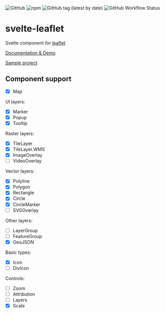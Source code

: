 ![GitHub](https://img.shields.io/github/license/ngyewch/svelte-leaflet)
![npm](https://img.shields.io/npm/v/svelte-leafletjs)
![GitHub tag (latest by date)](https://img.shields.io/github/v/tag/ngyewch/svelte-leaflet)
![GitHub Workflow Status](https://img.shields.io/github/workflow/status/ngyewch/svelte-leaflet/Node.js%20CI)

# svelte-leaflet

Svelte component for [leaflet](https://leafletjs.com/)

[Documentation & Demo](https://ngyewch.github.io/svelte-leaflet/)

[Sample project](https://github.com/ngyewch/svelte-leaflet-test)

## Component support

- [x] Map

UI layers:

- [x] Marker
- [x] Popup
- [x] Tooltip

Raster layers:

- [x] TileLayer
- [x] TileLayer.WMS
- [x] ImageOverlay
- [ ] VideoOverlay

Vector layers:

- [x] Polyline
- [x] Polygon
- [x] Rectangle
- [x] Circle
- [x] CircleMarker
- [ ] SVGOverlay

Other layers:

- [ ] LayerGroup
- [ ] FeatureGroup
- [x] GeoJSON

Basic types:

- [x] Icon
- [ ] DivIcon

Controls:

- [ ] Zoom
- [ ] Attribution
- [ ] Layers
- [x] Scale
